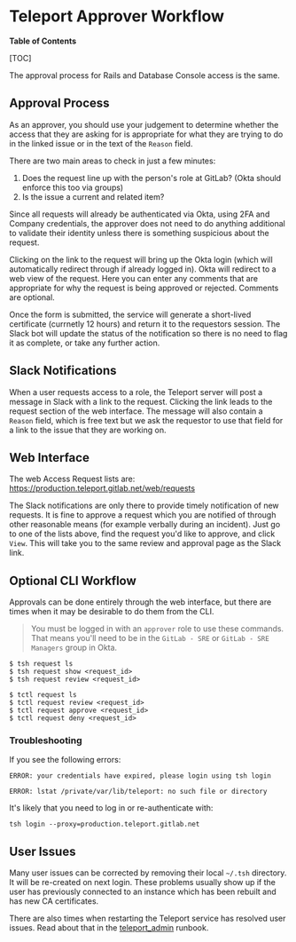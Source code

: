 # Teleport Approver Workflow

**Table of Contents**

[TOC]

The approval process for Rails and Database Console access is the same.

## Approval Process

As an approver, you should use your judgement to determine whether the access that they are asking for is appropriate
for what they are trying to do in the linked issue or in the text of the `Reason` field.

There are two main areas to check in just a few minutes:

1. Does the request line up with the person's role at GitLab? (Okta should enforce this too via groups)
2. Is the issue a current and related item?

Since all requests will already be authenticated via Okta, using 2FA and Company credentials,
the approver does not need to do anything additional to validate their identity unless there is something suspicious about the request.

Clicking on the link to the request will bring up the Okta login (which will automatically redirect through if already logged in).
Okta will redirect to a web view of the request.
Here you can enter any comments that are appropriate for why the request is being approved or rejected.
Comments are optional.

Once the form is submitted, the service will generate a short-lived certificate (currnetly 12 hours) and return it to the requestors session.
The Slack bot will update the status of the notification so there is no need to flag it as complete, or take any further action.

## Slack Notifications

When a user requests access to a role, the Teleport server will post a message in Slack with a link to the request.
Clicking the link leads to the request section of the web interface.
The message will also contain a `Reason` field, which is free text
but we ask the requestor to use that field for a link to the issue that they are working on.

## Web Interface

The web Access Request lists are: <https://production.teleport.gitlab.net/web/requests>

The Slack notifications are only there to provide timely notification of new requests.
It is fine to approve a request which you are notified of through other reasonable means (for example verbally during an incident).
Just go to one of the lists above, find the request you'd like to approve, and click `View`.
This will take you to the same review and approval page as the Slack link.

## Optional CLI Workflow

Approvals can be done entirely through the web interface,
but there are times when it may be desirable to do them from the CLI.

> You must be logged in with an `approver` role to use these commands.
> That means you'll need to be in the `GitLab - SRE` or `GitLab - SRE Managers` group in Okta.

```
$ tsh request ls
$ tsh request show <request_id>
$ tsh request review <request_id>
```

```
$ tctl request ls
$ tctl request review <request_id>
$ tctl request approve <request_id>
$ tctl request deny <request_id>
```

### Troubleshooting

If you see the following errors:

`ERROR: your credentials have expired, please login using tsh login`

`ERROR: lstat /private/var/lib/teleport: no such file or directory`

It's likely that you need to log in or re-authenticate with:

```shell
tsh login --proxy=production.teleport.gitlab.net
```

## User Issues

Many user issues can be corrected by removing their local `~/.tsh` directory. It will be re-created on next login.
These problems usually show up if the user has previously connected to an instance which has been rebuilt and has new CA certificates.

There are also times when restarting the Teleport service has resolved user issues.
Read about that in the [teleport_admin](teleport_admin.md) runbook.

